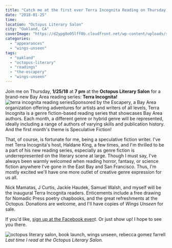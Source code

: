 ```yaml
---
title: "Catch me at the first ever Terra Incognita Reading on Thursday!"
date: "2018-01-25"
time:
location: "Octopus Literary Salon"
city: "Oakland, CA"
coverImage: "https://d2ypg8o05lff0b.cloudfront.net/wp-content/uploads/sites/3/2018/01/terra-incognita-500x432.jpg"
categories:
  - "appearances"
  - "wings-unseen"
tags:
  - "oakland"
  - "octopus-literary"
  - "readings"
  - "the-escapery"
  - "wings-unseen"
---
```


Join me on Thursday, **1/25/18** at **7 pm** at the **Octopus Literary Salon** for a brand-new Bay Area reading series: **Terra Incognita!** ![terra incognita reading series](https://d2ypg8o05lff0b.cloudfront.net/wp-content/uploads/sites/3/2018/01/terra-incognita-500x432.jpg)Sponsored by the Escapery, a Bay Area organization offering adventures for artists and writers of all levels, Terra Incognita is a genre fiction-based reading series that showcases Bay Area authors. Each month, a different genre or hybrid genre will be represented, ideally including a range of authors of varying skills and publication history. And the first month's theme is Speculative Fiction!

That, of course, is fortunate for me, being a speculative fiction writer. I've met Terra Incognita's host, Haldane King, a few times, and I'm thrilled to be a part of his new reading series, especially as genre fiction is underrepresented on the literary scene at large. Though I must say, I've always been warmly welcomed when reading horror, fantasy, or science fiction anywhere I've gone in the East Bay and San Francisco. Thus, I'm mostly excited we'll have one more outlet of creative genre expression for us all.

Nick Mamatas, J Curtis, Jackie Haudek, Samuel Walsh, and myself will be the inaugural Terra Incognita readers. Enticements include a free drawing for Nomadic Press poetry chapbooks, and the great refreshments at the Octopus. Donations are welcome, and I'll have copies of _Wings Unseen_ for sale.

If you'd like, [sign up at the Facebook even](https://www.facebook.com/events/668221330234735/)t. Or just show up! I hope to see you there.

![octopus literary salon, book launch, wings unseen, rebecca gomez farrell](https://d2ypg8o05lff0b.cloudfront.net/wp-content/uploads/sites/3/2018/01/Octopus-Launch-25-500x375.jpg) *Last time I read at the Octopus Literary Salon.*
